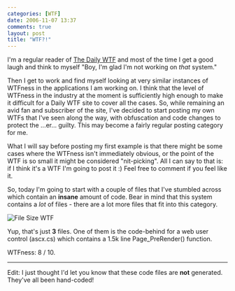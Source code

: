 ```yaml
---
categories: [WTF]
date: 2006-11-07 13:37
comments: true
layout: post
title: "WTF?!"
---
```

I'm a regular reader of <a href="http://www.thedailywtf.com/" title="The Daily WTF" target="_blank">The Daily WTF</a> and most of the time I get a good laugh and think to myself "Boy, I'm glad I'm not working on <em>that</em> system."

Then I get to work and find myself looking at very similar instances of WTFness in the applications I am working on. I think that the level of WTFness in the industry at the moment is sufficiently high enough to make it difficult for a Daily WTF site to cover all the cases. So, while remaining an avid fan and subscriber of the site, I've decided to start posting my own WTFs that I've seen along the way, with obfuscation and code changes to protect the ...er... guilty. This may become a fairly regular posting category for me.

What I will say before posting my first example is that there might be some cases where the WTFness isn't immediately obvious, or the point of the WTF is so small it might be considered "nit-picking". All I can say to that is: if I think it's a WTF I'm going to post it :) Feel free to comment if you feel like it.

So, today I'm going to start with a couple of files that I've stumbled across which contain an <strong>insane</strong> amount of code. Bear in mind that this system contains a <em>lot</em> of files - there are a lot more files that fit into this category.

<img id="image111" src="/uploads/2006/11/wtf.png" alt="File Size WTF" class="InlineImageBlock" />

Yup, that's just <strong>3</strong> files. One of them is the code-behind for a web user control (ascx.cs) which contains a 1.5k line Page_PreRender() function.

WTFness: 8 / 10.

<hr />
Edit: I just thought I'd let you know that these code files are <strong>not</strong> generated. They've all been hand-coded!
